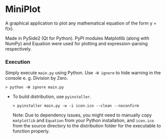 # MiniPlot

A graphical application to plot any mathematical equation of the form y = f(x).

Made in PySide2 (Qt for Python). PyPI modules Matplotlib (along with NumPy) and
Equation were used for plotting and expression-parsing respectively.

### Execution

   Simply execute `main.py` using Python. Use `-W ignore` to hide warning in the console e. g. Division by Zero.
   ```
   > python -W ignore main.py
   ```
 - To build distribution, use `pyinstaller`.
   ```
   > pyinstaller main.py -w -i icon.ico --clean --noconfirm
   ```
   Note: Due to dependency issues, you might need to manually copy `matplotlib` and
   `Equation` from your Python installation, and `icon.ico` from the source directory 
   to the distribution folder for the executable to function properly.
